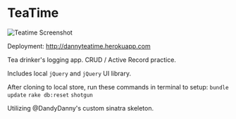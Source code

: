 # TeaTime

![Teatime Screenshot](http://i29.photobucket.com/albums/c259/dandydanny/github/teatime_zps0d0639de.png "Teatime screenshot")

Deployment: http://dannyteatime.herokuapp.com

Tea drinker's logging app. CRUD / Active Record practice.

Includes local `jQuery` and `jQuery` UI library.

After cloning to local store, run these commands in terminal to setup:
`bundle update`
`rake db:reset`
`shotgun`

Utilizing @DandyDanny's custom sinatra skeleton.

